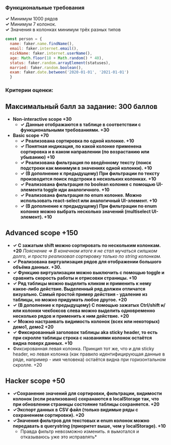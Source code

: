 ### Функциональные требования

**✓** Минимум 1000 рядов <br>
**✓** Минимум 7 колонок. <br>
**✓** Значения в колонках минимум трёх разных типов
```javascript
const person = {
  name: faker.name.findName(),
  email: faker.internet.email(),
  nickName: faker.internet.userName(),
  age: Math.floor(18 + Math.random() * 40),
  status: faker.random.arrayElement(statuses),
  married: faker.random.boolean(),
  exam: faker.date.between('2020-01-01', '2021-01-01')
  }
```

### Критерии оценки:

## Максимальный балл за задание: 300 баллов

* **Non-interactive scope +30**
  * **✓ Данные отображаются в таблице в соответствии с функциональными требованиями. +30** 
* **Basic scope +70**
  * **✓ Реализована сортировка по одной колонке. +10**
  * **✓ Понятная индикация, по какой колонке применена сортировка и в каком направлении (по возрастанию или убыванию) +10**
  * **✓ Реализована фильтрация по введённому тексту (поиск подстроки как минимум в значениях одной колонки). +10**
  * **✓ (В дополнение к предыдущему) При фильтрации по тексту производится поиск подстроки в нескольких колонках. +10**
  * **✓ Реализована фильтрация по boolean колонке с помощью UI-элемента toggle иди аналогичного. +10**
  * **✓ Реализована фильтрация по enum колонке. Можно использовать react-select или аналогичный UI-элемент. +10**
  * **✓ (В дополнение к предыдущему) При фильтрации по enum колонке можно выбрать несколько значений (multiselect UI-элемент). +10**

## Advanced scope +150

  * **✓ С зажатым shift можно сортировать по нескольким колонкам. +20**
    *Пояснение => В конечном итоге я не стал мучаться силшком долго, и просто реализовал сортировку только по string колонкам.*
  * **✓ Реализована виртуализация рядов для отображении большого объёма данных. +30.**
  * **✓ Функцию виртуализации можно выключить c помощью toggle и сравнить скорость работы и отрисовки страницы. +10**
  * **✓ Ряд таблицы можно выделить кликом и применить к нему какое-либо действие. Выделенный ряд должен отличатся визуально. Самый простой пример действия - удаление из таблицы, но можно придумать любое другое. +20**
  * **✓ (В дополнение к предыдущему) С помощью зажатых Ctrl/shift и/или колонки чекбоксов слева можно выделить одновременно несколько рядов и применить к ним действие. +20**
  * **✓ Можно настраивать видимость колонок (всех или некоторых) демо1, демо2 +20**
  * **✓ Фиксированный заголовок таблицы aka sticky header, то есть при скролле таблицы строка с названиями колонок остаётся видна поверх данных. +10**
  * Фиксированная левая колонка. Принцип тот же, что и для sticky header, но левая колонка (как правило идентифицирующая данные в ряде, например - имя человека) остаётся видна при горизонтальном скролле. +20

## Hacker scope +50

  * **✓Сохранение значений для сортировки, фильтрации, видимости колонок (если реализовано) сохранаются в localStorage так, что при обновлении страницы состояние таблицы сохраняется. +20**
  * **✓Экспорт данных в CSV файл (только видимые ряды с сохранением сортировки). +20**
  * **✓Значения фильтров для текстовых и enum колонок можно передавать в querystring (приоритет выше, чем у localStorage). +10**
    * Правда фильтр невозможно изменить. я вымотался и отказываюсь уже это исправлять*



  

